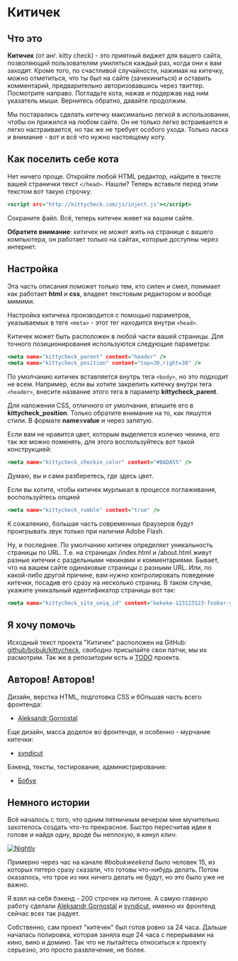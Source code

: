 # Китичек

## Что это
**Китичек** (от анг. kitty check) - это приятный виджет для вашего сайта, позволяющий пользователям умиляться каждый раз, когда они к вам заходят. Кроме того, по счастливой случайности, нажимая на китечку, можно отметиться, что ты был на сайте (зачекиниться) и оставить комментарий, предварительно авторизовавшись через твиттер. Посмотрите направо. Погладьте кота, нажав и подержав над ним указатель мыши. Вернитесь обратно, давайте продолжим.

Мы постарались сделать китечку максимально легкой в использовании, чтобы он прижился на любом сайте. Он не только легко встраивается и легко настраивается, но так же не требует особого ухода. Только ласка и внимание - вот и всё что нужно настоящему коту.

## Как поселить себе кота
Нет ничего проще. Откройте любой HTML редактор, найдите в тексте вашей странички текст `</head>`. Нашли? Теперь вставьте перед этим текстом вот такую строчку:

~~~~~~~~.html
<script src="http://kittycheck.com/js/inject.js"></script>
~~~~~~~~

Сохраните файл. Всё, теперь китечек живет на вашем сайте.

**Обратите внимание**: китичек не может жить на странице с вашего компьютера, он работает только на сайтах, которые доступны через интернет.

## Настройка

Эта часть описания поможет только тем, кто силен и смел, понимает как работает **html** и **css**, владеет текстовым редактором и вообще мимими.

Настройка китичека производится с помощью параметров, указываемых в теге `<meta>` - этот тег находится внутри `<head>`.

Китичек может быть расположен в любой части вашей страницы. Для точного позиционирования используются следующие параметры:

~~~~~~~~.html
<meta name="kittycheck_parent" content="header" />
<meta name="kittycheck_position" content="top=30,right=30" />
~~~~~~~~
По умолчанию китичек вставляется внутрь тега `<body>`, но это подходит не всем. Например, если вы хотите закрепить китечку внутри тега `<header>`, внесите название этого тега в параметр **kittycheck_parent**.

Для наложения CSS, отличного от умолчания, впишите его в **kittycheck_position**. Только обратите внимание на то, как пишутся стили. В формате **name=value** и через запятую.

Если вам не нравится цвет, которым выделяется колечко чекина, его так же можно поменять, для этого воспользуйтесь вот такой конструкцией:

~~~~~~~~.html
<meta name="kittycheck_checkin_color" content="#BADA55" />
~~~~~~~~

Думаю, вы и сами разберетесь, где здесь цвет.

Если вы хотите, чтобы китичек мурлыкал в процессе поглаживания, воспользуйтесь опцией

~~~~~~~~.html
<meta name="kittycheck_rumble" content="true" />
~~~~~~~~

К сожалению, большая часть современных браузеров будут проигрывать звук только при наличии Adobe Flash.

Ну, и последнее. По умолчанию китичек определяет уникальность страницы по URL. Т.е. на страницах /index.html и /about.html живут разные китечки с раздельными чекинами и комментариями. Бывает, что на вашем сайте одинаковые страницы с разными URL. Или, по какой-либо другой причине, вам нужно контролировать поведение китечки, посадив его сразу на несколько страниц. В таком случае, укажите уникальный идентификатор страницы вот так:

~~~~~~~~.html
<meta name="kittycheck_site_uniq_id" content="kekeke-123123123-foobar-yes" />
~~~~~~~~

## Я хочу помочь
Исходный текст проекта "Китичек" расположен на GitHub: [github/bobuk/kittycheck](https://github.com/bobuk/kittycheck), свободно присылайте свои патчи, мы их расмотрим. Так же в репозитории есть и [TODO](https://github.com/bobuk/kittycheck/blob/master/TODO.md) проекта.

## Авторов! Авторов!
Дизайн, верстка HTML, подготовка CSS и бОльшая часть всего фронтенда:

* [Aleksandr Gornostal](https://github.com/gornostal)

Еще дизайн, масса доделок во фронтенде, и особенно - мурчание китечки:

* [syndicut](https://github.com/syndicut)

Бэкенд, тексты, тестирование, администрирование:

* [Бобук](http://github.com/bobuk)

## Немного истории

Всё началось с того, что одним пятничным вечером мне мучительно захотелось создать что-то прекрасное. Быстро пересчитав идеи в голове и найдя одну, вроде бы неплохую, я кинул клич:

<a href="https://twitter.com/bobuk/status/206059680844357634"><img src="http://chyo.ru/Nightly.png" alt="Nightly"/></a>

Примерно через час на канале *#bobukweekend* было человек 15, из которых пятеро сразу сказали, что готовы что-нибудь делать. Потом оказалось, что трое из них ничего делать не будут, но это было уже не важно.

Я взял на себя бэкенд - 200 строчек на питоне. А самую главную работу сделали [Aleksandr Gornostal](https://github.com/gornostal) и [syndicut](https://github.com/syndicut), именно их фронтенд сейчас всех так радует.

Собственно, сам проект "китечек" был готов ровно за 24 часа. Дальше началась полировка, которая заняла еще 24 часа с перерывами на кино, вино и домино. Так что не пытайтесь относиться к проекту серьезно, это просто развлечение, не более.
